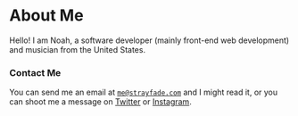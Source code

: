 # About Me

Hello! I am Noah, a software developer (mainly front-end web development) and musician from the United States.

### Contact Me
You can send me an email at [`me@strayfade.com`](mailto:me@strayfade.com) and I might read it, or you can shoot me a message on [Twitter](https://twitter.com/Strayfade) or [Instagram](https://instagram.com/Strayfade).